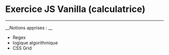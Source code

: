 # Exercice JS Vanilla (calculatrice)

----------------------

__Notions apprises : __

* Regex
* logique algorithmique
* CSS Grid